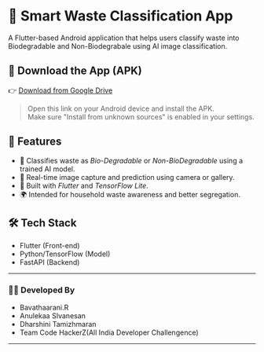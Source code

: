 # 🧠 Smart Waste Classification App

A Flutter-based Android application that helps users classify waste into Biodegradable and Non-Biodegrabale using AI image classification.

## 📲 Download the App (APK)

👉 [Download from Google Drive](https://drive.google.com/drive/folders/1vHXdVisLQ8JekFaUkiIBKuCEYbro6leB?usp=drive_link)

> Open this link on your Android device and install the APK.  
> Make sure "Install from unknown sources" is enabled in your settings.

## 🎯 Features

- 🧼 Classifies waste as *Bio-Degradable* or *Non-BioDegradable* using a trained AI model.
- 🧠 Real-time image capture and prediction using camera or gallery.
- 🧪 Built with *Flutter* and *TensorFlow Lite*.
- 🌍 Intended for household waste awareness and better segregation.

## 🛠 Tech Stack

- Flutter (Front-end)
- Python/TensorFlow (Model)
- FastAPI (Backend)
---

### 👩‍💻 Developed By

- Bavathaarani.R
- Anulekaa SIvanesan
- Dharshini Tamizhmaran
- Team Code HackerZ(All India Developer Challengence)

---
